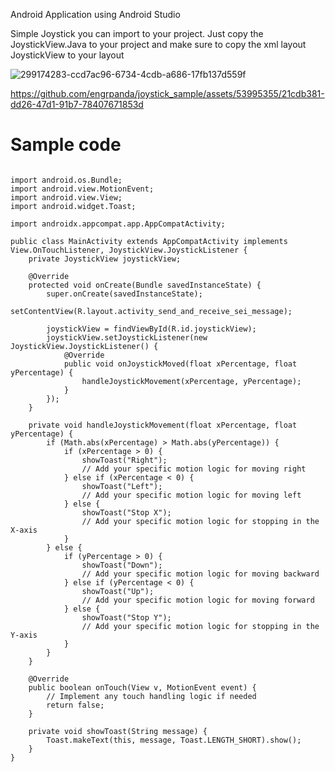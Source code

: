 Android Application using Android Studio

Simple Joystick you can import to your project. Just copy the JoystickView.Java to your project and make sure to copy the xml layout JoystickView to your layout



![299174283-ccd7ac96-6734-4cdb-a686-17fb137d559f](https://github.com/engrpanda/joystick_sample/assets/53995355/07f00295-ff0e-4810-bab1-7091c8edac7b)


https://github.com/engrpanda/joystick_sample/assets/53995355/21cdb381-dd26-47d1-91b7-78407671853d



# Sample code 

```

import android.os.Bundle;
import android.view.MotionEvent;
import android.view.View;
import android.widget.Toast;

import androidx.appcompat.app.AppCompatActivity;

public class MainActivity extends AppCompatActivity implements View.OnTouchListener, JoystickView.JoystickListener {
    private JoystickView joystickView;
    
    @Override
    protected void onCreate(Bundle savedInstanceState) {
        super.onCreate(savedInstanceState);
        setContentView(R.layout.activity_send_and_receive_sei_message);

        joystickView = findViewById(R.id.joystickView);
        joystickView.setJoystickListener(new JoystickView.JoystickListener() {
            @Override
            public void onJoystickMoved(float xPercentage, float yPercentage) {
                handleJoystickMovement(xPercentage, yPercentage);
            }
        });
    }

    private void handleJoystickMovement(float xPercentage, float yPercentage) {
        if (Math.abs(xPercentage) > Math.abs(yPercentage)) {
            if (xPercentage > 0) {
                showToast("Right");
                // Add your specific motion logic for moving right
            } else if (xPercentage < 0) {
                showToast("Left");
                // Add your specific motion logic for moving left
            } else {
                showToast("Stop X");
                // Add your specific motion logic for stopping in the X-axis
            }
        } else {
            if (yPercentage > 0) {
                showToast("Down");
                // Add your specific motion logic for moving backward
            } else if (yPercentage < 0) {
                showToast("Up");
                // Add your specific motion logic for moving forward
            } else {
                showToast("Stop Y");
                // Add your specific motion logic for stopping in the Y-axis
            }
        }
    }

    @Override
    public boolean onTouch(View v, MotionEvent event) {
        // Implement any touch handling logic if needed
        return false;
    }

    private void showToast(String message) {
        Toast.makeText(this, message, Toast.LENGTH_SHORT).show();
    }
}


```
